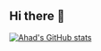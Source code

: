 ## Hi there 👋

[![Ahad's GitHub stats](https://github-readme-stats.vercel.app/api?username=ahaad1)](https://github.com/ahaad1/github-readme-stats)
